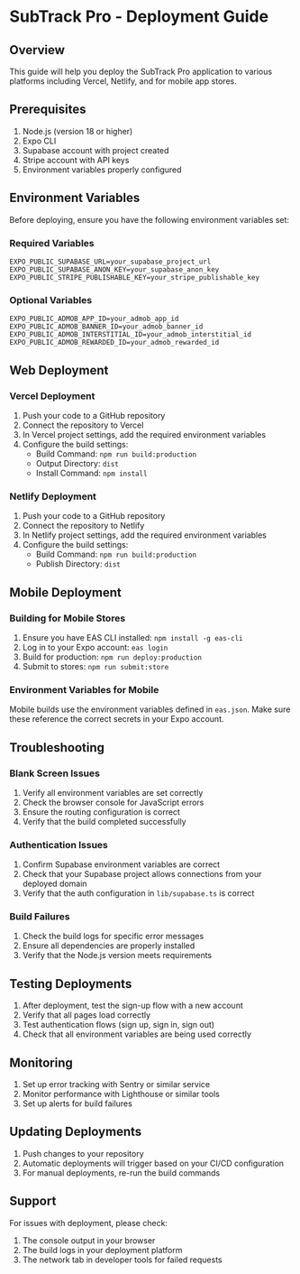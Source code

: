 # SubTrack Pro - Deployment Guide

## Overview
This guide will help you deploy the SubTrack Pro application to various platforms including Vercel, Netlify, and for mobile app stores.

## Prerequisites
1. Node.js (version 18 or higher)
2. Expo CLI
3. Supabase account with project created
4. Stripe account with API keys
5. Environment variables properly configured

## Environment Variables
Before deploying, ensure you have the following environment variables set:

### Required Variables
```
EXPO_PUBLIC_SUPABASE_URL=your_supabase_project_url
EXPO_PUBLIC_SUPABASE_ANON_KEY=your_supabase_anon_key
EXPO_PUBLIC_STRIPE_PUBLISHABLE_KEY=your_stripe_publishable_key
```

### Optional Variables
```
EXPO_PUBLIC_ADMOB_APP_ID=your_admob_app_id
EXPO_PUBLIC_ADMOB_BANNER_ID=your_admob_banner_id
EXPO_PUBLIC_ADMOB_INTERSTITIAL_ID=your_admob_interstitial_id
EXPO_PUBLIC_ADMOB_REWARDED_ID=your_admob_rewarded_id
```

## Web Deployment

### Vercel Deployment
1. Push your code to a GitHub repository
2. Connect the repository to Vercel
3. In Vercel project settings, add the required environment variables
4. Configure the build settings:
   - Build Command: `npm run build:production`
   - Output Directory: `dist`
   - Install Command: `npm install`

### Netlify Deployment
1. Push your code to a GitHub repository
2. Connect the repository to Netlify
3. In Netlify project settings, add the required environment variables
4. Configure the build settings:
   - Build Command: `npm run build:production`
   - Publish Directory: `dist`

## Mobile Deployment

### Building for Mobile Stores
1. Ensure you have EAS CLI installed: `npm install -g eas-cli`
2. Log in to your Expo account: `eas login`
3. Build for production: `npm run deploy:production`
4. Submit to stores: `npm run submit:store`

### Environment Variables for Mobile
Mobile builds use the environment variables defined in `eas.json`. Make sure these reference the correct secrets in your Expo account.

## Troubleshooting

### Blank Screen Issues
1. Verify all environment variables are set correctly
2. Check the browser console for JavaScript errors
3. Ensure the routing configuration is correct
4. Verify that the build completed successfully

### Authentication Issues
1. Confirm Supabase environment variables are correct
2. Check that your Supabase project allows connections from your deployed domain
3. Verify that the auth configuration in `lib/supabase.ts` is correct

### Build Failures
1. Check the build logs for specific error messages
2. Ensure all dependencies are properly installed
3. Verify that the Node.js version meets requirements

## Testing Deployments
1. After deployment, test the sign-up flow with a new account
2. Verify that all pages load correctly
3. Test authentication flows (sign up, sign in, sign out)
4. Check that all environment variables are being used correctly

## Monitoring
1. Set up error tracking with Sentry or similar service
2. Monitor performance with Lighthouse or similar tools
3. Set up alerts for build failures

## Updating Deployments
1. Push changes to your repository
2. Automatic deployments will trigger based on your CI/CD configuration
3. For manual deployments, re-run the build commands

## Support
For issues with deployment, please check:
1. The console output in your browser
2. The build logs in your deployment platform
3. The network tab in developer tools for failed requests